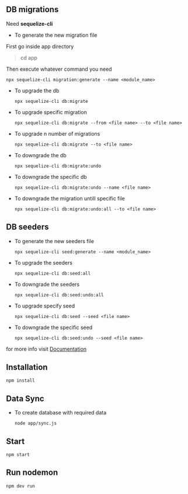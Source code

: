 ## DB migrations

Need **sequelize-cli**

- To generate the new migration file

First go inside app directory

> cd app

Then execute whatever command you need

`npx sequelize-cli migration:generate --name <module_name>`

- To upgrade the db

  `npx sequelize-cli db:migrate`

- To upgrade specific migration

  `npx sequelize-cli db:migrate --from <file name> --to <file name>`

- To upgrade n number of migrations

  `npx sequelize-cli db:migrate --to <file name>`

- To downgrade the db

  `npx sequelize-cli db:migrate:undo`

- To downgrade the specific db

  `npx sequelize-cli db:migrate:undo --name <file name>`

- To downgrade the migration untill specific file

  `npx sequelize-cli db:migrate:undo:all --to <file name>`

## DB seeders

- To generate the new seeders file

  `npx sequelize-cli seed:generate --name <module_name>`

- To upgrade the seeders

  `npx sequelize-cli db:seed:all`

- To downgrade the seeders

  `npx sequelize-cli db:seed:undo:all`

- To upgrade specify seed

  `npx sequelize-cli db:seed --seed <file name>`

- To downgrade the specific seed

  `npx sequelize-cli db:seed:undo --seed <file name>`

for more info visit [Documentation](http://docs.sequelizejs.com/manual/tutorial/migrations.html)

## Installation

`npm install`

## Data Sync

- To create database with required data

  `node app/sync.js`

## Start

`npm start`

## Run nodemon

`npm dev run`